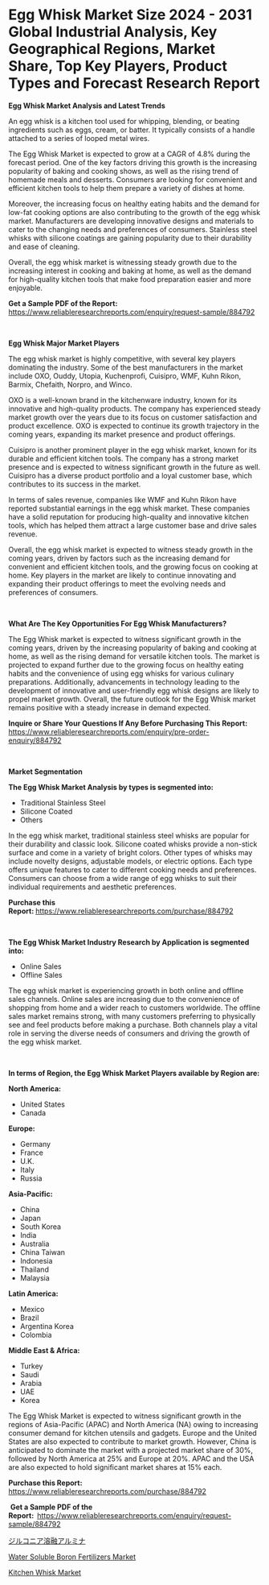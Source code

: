 <p><h1>Egg Whisk Market Size 2024 - 2031 Global Industrial Analysis, Key Geographical Regions, Market Share, Top Key Players, Product Types and Forecast Research Report</h1></p><p><strong>Egg Whisk Market Analysis and Latest Trends</strong></p>
<p><p>An egg whisk is a kitchen tool used for whipping, blending, or beating ingredients such as eggs, cream, or batter. It typically consists of a handle attached to a series of looped metal wires.</p><p>The Egg Whisk Market is expected to grow at a CAGR of 4.8% during the forecast period. One of the key factors driving this growth is the increasing popularity of baking and cooking shows, as well as the rising trend of homemade meals and desserts. Consumers are looking for convenient and efficient kitchen tools to help them prepare a variety of dishes at home.</p><p>Moreover, the increasing focus on healthy eating habits and the demand for low-fat cooking options are also contributing to the growth of the egg whisk market. Manufacturers are developing innovative designs and materials to cater to the changing needs and preferences of consumers. Stainless steel whisks with silicone coatings are gaining popularity due to their durability and ease of cleaning.</p><p>Overall, the egg whisk market is witnessing steady growth due to the increasing interest in cooking and baking at home, as well as the demand for high-quality kitchen tools that make food preparation easier and more enjoyable.</p></p>
<p><strong>Get a Sample PDF of the Report:&nbsp;</strong> <a href="https://www.reliableresearchreports.com/enquiry/request-sample/884792">https://www.reliableresearchreports.com/enquiry/request-sample/884792</a></p>
<p>&nbsp;</p>
<p><strong>Egg Whisk Major Market Players</strong></p>
<p><p>The egg whisk market is highly competitive, with several key players dominating the industry. Some of the best manufacturers in the market include OXO, Ouddy, Utopia, Kuchenprofi, Cuisipro, WMF, Kuhn Rikon, Barmix, Chefaith, Norpro, and Winco.</p><p>OXO is a well-known brand in the kitchenware industry, known for its innovative and high-quality products. The company has experienced steady market growth over the years due to its focus on customer satisfaction and product excellence. OXO is expected to continue its growth trajectory in the coming years, expanding its market presence and product offerings.</p><p>Cuisipro is another prominent player in the egg whisk market, known for its durable and efficient kitchen tools. The company has a strong market presence and is expected to witness significant growth in the future as well. Cuisipro has a diverse product portfolio and a loyal customer base, which contributes to its success in the market.</p><p>In terms of sales revenue, companies like WMF and Kuhn Rikon have reported substantial earnings in the egg whisk market. These companies have a solid reputation for producing high-quality and innovative kitchen tools, which has helped them attract a large customer base and drive sales revenue.</p><p>Overall, the egg whisk market is expected to witness steady growth in the coming years, driven by factors such as the increasing demand for convenient and efficient kitchen tools, and the growing focus on cooking at home. Key players in the market are likely to continue innovating and expanding their product offerings to meet the evolving needs and preferences of consumers.</p></p>
<p>&nbsp;</p>
<p><strong>What Are The Key Opportunities For Egg Whisk Manufacturers?</strong></p>
<p><p>The Egg Whisk market is expected to witness significant growth in the coming years, driven by the increasing popularity of baking and cooking at home, as well as the rising demand for versatile kitchen tools. The market is projected to expand further due to the growing focus on healthy eating habits and the convenience of using egg whisks for various culinary preparations. Additionally, advancements in technology leading to the development of innovative and user-friendly egg whisk designs are likely to propel market growth. Overall, the future outlook for the Egg Whisk market remains positive with a steady increase in demand expected.</p></p>
<p><strong>Inquire or Share Your Questions If Any Before Purchasing This Report:</strong> <a href="https://www.reliableresearchreports.com/enquiry/pre-order-enquiry/884792">https://www.reliableresearchreports.com/enquiry/pre-order-enquiry/884792</a></p>
<p>&nbsp;</p>
<p><strong>Market Segmentation</strong></p>
<p><strong>The Egg Whisk Market Analysis by types is segmented into:</strong></p>
<p><ul><li>Traditional Stainless Steel</li><li>Silicone Coated</li><li>Others</li></ul></p>
<p><p>In the egg whisk market, traditional stainless steel whisks are popular for their durability and classic look. Silicone coated whisks provide a non-stick surface and come in a variety of bright colors. Other types of whisks may include novelty designs, adjustable models, or electric options. Each type offers unique features to cater to different cooking needs and preferences. Consumers can choose from a wide range of egg whisks to suit their individual requirements and aesthetic preferences.</p></p>
<p><strong>Purchase this Report:&nbsp;</strong><a href="https://www.reliableresearchreports.com/purchase/884792">https://www.reliableresearchreports.com/purchase/884792</a></p>
<p>&nbsp;</p>
<p><strong>The Egg Whisk Market Industry Research by Application is segmented into:</strong></p>
<p><ul><li>Online Sales</li><li>Offline Sales</li></ul></p>
<p><p>The egg whisk market is experiencing growth in both online and offline sales channels. Online sales are increasing due to the convenience of shopping from home and a wider reach to customers worldwide. The offline sales market remains strong, with many customers preferring to physically see and feel products before making a purchase. Both channels play a vital role in serving the diverse needs of consumers and driving the growth of the egg whisk market.</p></p>
<p>&nbsp;</p>
<p><strong>In terms of Region, the Egg Whisk Market Players available by Region are:</strong></p>
<p>
    <p> <strong> North America: </strong>
        <ul>
            <li>United States</li>
            <li>Canada</li>
        </ul>
        </p> 
    <p> <strong> Europe: </strong>
        <ul>
            <li>Germany</li>
            <li>France</li>
            <li>U.K.</li>
            <li>Italy</li>
            <li>Russia</li>
        </ul>
        </p> 
    <p> <strong> Asia-Pacific: </strong>
        <ul>
            <li>China</li>
            <li>Japan</li>
            <li>South Korea</li>
            <li>India</li>
            <li>Australia</li>
            <li>China Taiwan</li>
            <li>Indonesia</li>
            <li>Thailand</li>
            <li>Malaysia</li>
        </ul>
        </p> 
    <p> <strong> Latin America: </strong>
        <ul>
            <li>Mexico</li>
            <li>Brazil</li>
            <li>Argentina Korea</li>
            <li>Colombia</li>
        </ul>
        </p> 
    <p> <strong> Middle East & Africa: </strong>
        <ul>
            <li>Turkey</li>
            <li>Saudi</li>
            <li>Arabia</li>
            <li>UAE</li>
            <li>Korea</li>
        </ul>
    </p>
    </p>
<p><p>The Egg Whisk Market is expected to witness significant growth in the regions of Asia-Pacific (APAC) and North America (NA) owing to increasing consumer demand for kitchen utensils and gadgets. Europe and the United States are also expected to contribute to market growth. However, China is anticipated to dominate the market with a projected market share of 30%, followed by North America at 25% and Europe at 20%. APAC and the USA are also expected to hold significant market shares at 15% each.</p></p>
<p><strong>Purchase this Report: </strong><a href="https://www.reliableresearchreports.com/purchase/884792">https://www.reliableresearchreports.com/purchase/884792</a></p>
<p>&nbsp;<strong>Get a Sample PDF of the Report:&nbsp;&nbsp;</strong><a href="https://www.reliableresearchreports.com/enquiry/request-sample/884792">https://www.reliableresearchreports.com/enquiry/request-sample/884792</a></p>
<p><strong></strong></p>
<p><p><a href="https://medium.com/@coraltrout1923/%E3%82%B8%E3%83%AB%E3%82%B3%E3%83%8B%E3%82%A2%E3%83%95%E3%83%A5%E3%83%BC%E3%82%BA%E3%83%89%E3%82%A2%E3%83%AB%E3%83%9F%E3%83%8A%E5%B8%82%E5%A0%B4-%E5%B8%82%E5%A0%B4cagr-%E5%B8%82%E5%A0%B4%E3%81%AE%E3%83%88%E3%83%AC%E3%83%B3%E3%83%89-%E6%88%90%E9%95%B7%E6%88%A6%E7%95%A5%E3%81%AB%E9%96%A2%E3%81%99%E3%82%8Binsights-0ad59647d5d1">ジルコニア溶融アルミナ</a></p><p><a href="https://lydian-appliance-61d.notion.site/Water-Soluble-Boron-Fertilizers-Market-Size-Growth-and-Forecast-from-2024-2031-6dd424a9a5784a0781764ade6c31b50f">Water Soluble Boron Fertilizers Market</a></p><p><a href="https://github.com/Sherrillcrooksxa8i18ucf2m/Market-Research-Report-List-1/blob/main/kitchen-whisk-market.md">Kitchen Whisk Market</a></p></p>